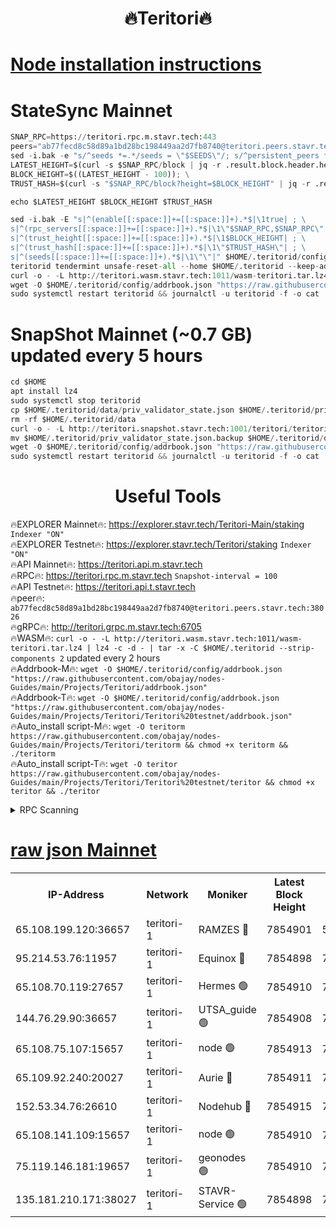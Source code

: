 <h1 align="center"> 🔥Teritori🔥</h1>


[Node installation instructions](https://github.com/obajay/nodes-Guides/tree/main/Projects/Teritori)
=

# StateSync Mainnet
```python
SNAP_RPC=https://teritori.rpc.m.stavr.tech:443
peers="ab77fecd8c58d89a1bd28bc198449aa2d7fb8740@teritori.peers.stavr.tech:38026"
sed -i.bak -e "s/^seeds *=.*/seeds = \"$SEEDS\"/; s/^persistent_peers *=.*/persistent_peers = \"$PEERS\"/" $HOME/.teritorid/config/config.toml
LATEST_HEIGHT=$(curl -s $SNAP_RPC/block | jq -r .result.block.header.height); \
BLOCK_HEIGHT=$((LATEST_HEIGHT - 100)); \
TRUST_HASH=$(curl -s "$SNAP_RPC/block?height=$BLOCK_HEIGHT" | jq -r .result.block_id.hash)

echo $LATEST_HEIGHT $BLOCK_HEIGHT $TRUST_HASH

sed -i.bak -E "s|^(enable[[:space:]]+=[[:space:]]+).*$|\1true| ; \
s|^(rpc_servers[[:space:]]+=[[:space:]]+).*$|\1\"$SNAP_RPC,$SNAP_RPC\"| ; \
s|^(trust_height[[:space:]]+=[[:space:]]+).*$|\1$BLOCK_HEIGHT| ; \
s|^(trust_hash[[:space:]]+=[[:space:]]+).*$|\1\"$TRUST_HASH\"| ; \
s|^(seeds[[:space:]]+=[[:space:]]+).*$|\1\"\"|" $HOME/.teritorid/config/config.toml
teritorid tendermint unsafe-reset-all --home $HOME/.teritorid --keep-addr-book
curl -o - -L http://teritori.wasm.stavr.tech:1011/wasm-teritori.tar.lz4 | lz4 -c -d - | tar -x -C $HOME/.teritorid --strip-components 2
wget -O $HOME/.teritorid/config/addrbook.json "https://raw.githubusercontent.com/obajay/nodes-Guides/main/Projects/Teritori/addrbook.json"
sudo systemctl restart teritorid && journalctl -u teritorid -f -o cat
```

# SnapShot Mainnet (~0.7 GB) updated every 5 hours
```python
cd $HOME
apt install lz4
sudo systemctl stop teritorid
cp $HOME/.teritorid/data/priv_validator_state.json $HOME/.teritorid/priv_validator_state.json.backup
rm -rf $HOME/.teritorid/data
curl -o - -L http://teritori.snapshot.stavr.tech:1001/teritori/teritori-snap.tar.lz4 | lz4 -c -d - | tar -x -C $HOME/.teritorid --strip-components 2
mv $HOME/.teritorid/priv_validator_state.json.backup $HOME/.teritorid/data/priv_validator_state.json
wget -O $HOME/.teritorid/config/addrbook.json "https://raw.githubusercontent.com/obajay/nodes-Guides/main/Projects/Teritori/addrbook.json"
sudo systemctl restart teritorid && journalctl -u teritorid -f -o cat
```
 <h1 align="center"> Useful Tools</h1>

🔥EXPLORER Mainnet🔥:      https://explorer.stavr.tech/Teritori-Main/staking      `Indexer "ON"` \
🔥EXPLORER Testnet🔥:        https://explorer.stavr.tech/Teritori/staking            `Indexer "ON"` \
🔥API Mainnet🔥:                   https://teritori.api.m.stavr.tech \
🔥RPC🔥:                                   https://teritori.rpc.m.stavr.tech                         `Snapshot-interval = 100` \
🔥API Testnet🔥:                     https://teritori.api.t.stavr.tech \
🔥peer🔥:                     `ab77fecd8c58d89a1bd28bc198449aa2d7fb8740@teritori.peers.stavr.tech:38026` \
🔥gRPC🔥:                                http://teritori.grpc.m.stavr.tech:6705 \
🔥WASM🔥: ```curl -o - -L http://teritori.wasm.stavr.tech:1011/wasm-teritori.tar.lz4 | lz4 -c -d - | tar -x -C $HOME/.teritorid --strip-components 2``` updated every 2 hours \
🔥Addrbook-M🔥:    ```wget -O $HOME/.teritorid/config/addrbook.json "https://raw.githubusercontent.com/obajay/nodes-Guides/main/Projects/Teritori/addrbook.json"``` \
🔥Addrbook-T🔥:    ```wget -O $HOME/.teritorid/config/addrbook.json "https://raw.githubusercontent.com/obajay/nodes-Guides/main/Projects/Teritori/Teritori%20testnet/addrbook.json"``` \
🔥Auto_install script-M🔥: ```wget -O teritorm https://raw.githubusercontent.com/obajay/nodes-Guides/main/Projects/Teritori/teritorm && chmod +x teritorm && ./teritorm``` \
🔥Auto_install script-T🔥: ```wget -O teritor https://raw.githubusercontent.com/obajay/nodes-Guides/main/Projects/Teritori/Teritori%20testnet/teritor && chmod +x teritor && ./teritor```

<details>
<summary>RPC Scanning</summary>

<h2 align="center"> We scan nodes in real time every 4 hours. And we provide the final result of RPC endpoints.
We cannot influence the operation of these nodes in any way. </h2>


```python
If Voting Power is higher than 0 --> then the Node is a validator of the network and may be subject to attack and be a potential threat to the chain.
```
```python
We marked such validators with a red symbol
```

</details>

[raw json Mainnet](https://rpc-check.teritorim.stavr.tech/teritorim/rpc-teritorim-result.json)
=



<table><tr><th>IP-Address</th><th>Network</th><th>Moniker</th><th>Latest Block Height</th><th>Earliest Block Height</th><th>Catching Up</th><th>Tx Index</th><th>Voting Power</th><th>Scan Time</th></tr><tr><td>65.108.199.120:36657</td><td>teritori-1</td><td>RAMZES 🔴</td><td>7854901</td><td>5996001</td><td>False</td><td>on</td><td>787912</td><td>2024-03-14T00:53:41.822569645UTC</td></tr><tr><td>95.214.53.76:11957</td><td>teritori-1</td><td>Equinox 🔴</td><td>7854898</td><td>7203180</td><td>False</td><td>on</td><td>1533943</td><td>2024-03-14T00:53:27.010766478UTC</td></tr><tr><td>65.108.70.119:27657</td><td>teritori-1</td><td>Hermes 🟢</td><td>7854910</td><td>7203180</td><td>False</td><td>on</td><td>0</td><td>2024-03-14T00:54:34.081176665UTC</td></tr><tr><td>144.76.29.90:36657</td><td>teritori-1</td><td>UTSA_guide 🟢</td><td>7854908</td><td>7208001</td><td>False</td><td>on</td><td>0</td><td>2024-03-14T00:54:24.895986048UTC</td></tr><tr><td>65.108.75.107:15657</td><td>teritori-1</td><td>node 🟢</td><td>7854913</td><td>7358868</td><td>False</td><td>on</td><td>0</td><td>2024-03-14T00:54:53.121995895UTC</td></tr><tr><td>65.109.92.240:20027</td><td>teritori-1</td><td>Aurie 🔴</td><td>7854911</td><td>7568001</td><td>False</td><td>on</td><td>119310</td><td>2024-03-14T00:54:40.557278913UTC</td></tr><tr><td>152.53.34.76:26610</td><td>teritori-1</td><td>Nodehub 🔴</td><td>7854915</td><td>7580883</td><td>False</td><td>on</td><td>65696</td><td>2024-03-14T00:55:01.752329074UTC</td></tr><tr><td>65.108.141.109:15657</td><td>teritori-1</td><td>node 🟢</td><td>7854910</td><td>7714496</td><td>False</td><td>on</td><td>0</td><td>2024-03-14T00:54:33.774535592UTC</td></tr><tr><td>75.119.146.181:19657</td><td>teritori-1</td><td>geonodes 🟢</td><td>7854910</td><td>7747478</td><td>False</td><td>on</td><td>0</td><td>2024-03-14T00:54:31.444921272UTC</td></tr><tr><td>135.181.210.171:38027</td><td>teritori-1</td><td>STAVR-Service 🟢</td><td>7854898</td><td>7854201</td><td>False</td><td>on</td><td>0</td><td>2024-03-14T00:53:24.608172646UTC</td></tr></table>
